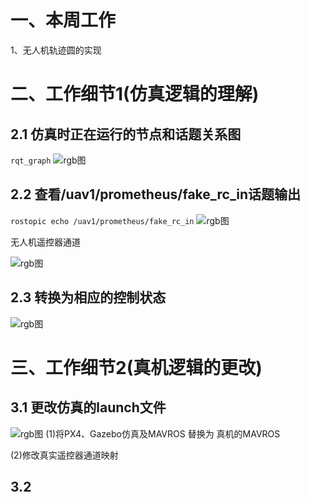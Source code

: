 # 一、本周工作
1、无人机轨迹圆的实现

#  二、工作细节1(仿真逻辑的理解)
## 2.1 仿真时正在运行的节点和话题关系图
```rqt_graph```
![rgb图](https://img-blog.csdnimg.cn/0c41b71e7eaa4d798f8770be29e84b83.png)

## 2.2 查看/uav1/prometheus/fake_rc_in话题输出 
```rostopic echo /uav1/prometheus/fake_rc_in```
![rgb图](https://img-blog.csdnimg.cn/c3290e0a876f48529faefe4b3233c785.png)

无人机遥控器通道

![rgb图](https://img-blog.csdnimg.cn/18d5ff0e0e194fb8a169f2e57d9e7f92.png)

## 2.3 转换为相应的控制状态
![rgb图](https://img-blog.csdnimg.cn/415196f2eafa46899aa9ce6845a093cb.png)


#  三、工作细节2(真机逻辑的更改)
## 3.1 更改仿真的launch文件
![rgb图](https://img-blog.csdnimg.cn/0c41b71e7eaa4d798f8770be29e84b83.png)
(1)将PX4、Gazebo仿真及MAVROS 替换为 真机的MAVROS

(2)修改真实遥控器通道映射



## 3.2









